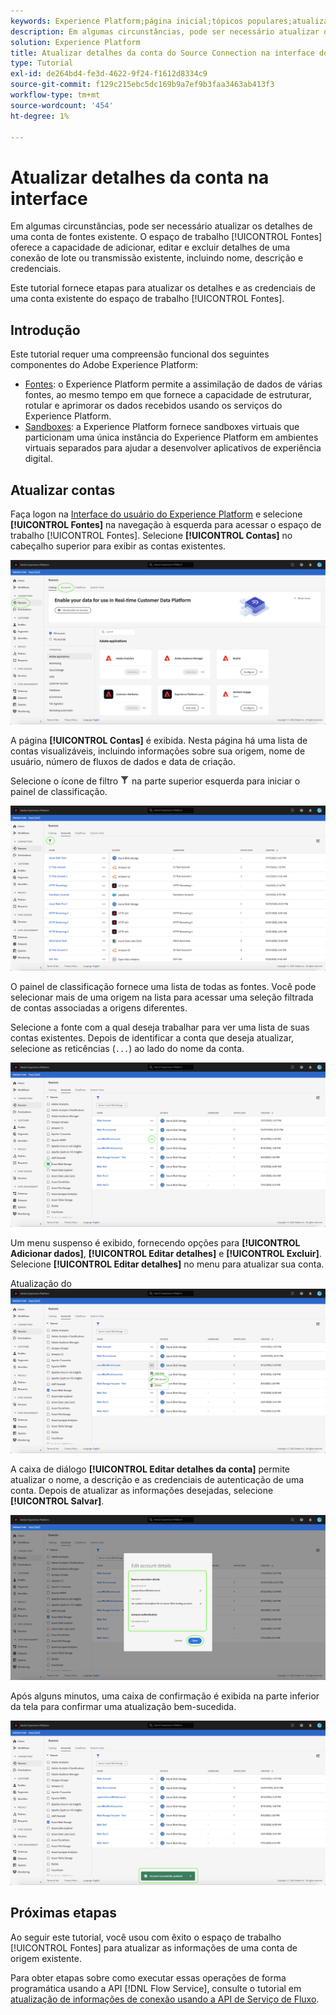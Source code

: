 ```yaml
---
keywords: Experience Platform;página inicial;tópicos populares;atualizar contas
description: Em algumas circunstâncias, pode ser necessário atualizar os detalhes de uma conta de fontes existente. O espaço de trabalho de Origens fornece a capacidade de adicionar, editar e excluir detalhes de uma conexão de lote ou transmissão existente, incluindo nome, descrição e credenciais.
solution: Experience Platform
title: Atualizar detalhes da conta do Source Connection na interface do usuário
type: Tutorial
exl-id: de264bd4-fe3d-4622-9f24-f1612d8334c9
source-git-commit: f129c215ebc5dc169b9a7ef9b3faa3463ab413f3
workflow-type: tm+mt
source-wordcount: '454'
ht-degree: 1%

---
```


# Atualizar detalhes da conta na interface

Em algumas circunstâncias, pode ser necessário atualizar os detalhes de uma conta de fontes existente. O espaço de trabalho [!UICONTROL Fontes] oferece a capacidade de adicionar, editar e excluir detalhes de uma conexão de lote ou transmissão existente, incluindo nome, descrição e credenciais.

Este tutorial fornece etapas para atualizar os detalhes e as credenciais de uma conta existente do espaço de trabalho [!UICONTROL Fontes].

## Introdução

Este tutorial requer uma compreensão funcional dos seguintes componentes do Adobe Experience Platform:

- [Fontes](../../home.md): o Experience Platform permite a assimilação de dados de várias fontes, ao mesmo tempo em que fornece a capacidade de estruturar, rotular e aprimorar os dados recebidos usando os serviços do Experience Platform.
- [Sandboxes](../../../sandboxes/home.md): a Experience Platform fornece sandboxes virtuais que particionam uma única instância do Experience Platform em ambientes virtuais separados para ajudar a desenvolver aplicativos de experiência digital.

## Atualizar contas

Faça logon na [Interface do usuário do Experience Platform](https://platform.adobe.com) e selecione **[!UICONTROL Fontes]** na navegação à esquerda para acessar o espaço de trabalho [!UICONTROL Fontes]. Selecione **[!UICONTROL Contas]** no cabeçalho superior para exibir as contas existentes.

![catálogo](../../images/tutorials/update/catalog.png)

A página **[!UICONTROL Contas]** é exibida. Nesta página há uma lista de contas visualizáveis, incluindo informações sobre sua origem, nome de usuário, número de fluxos de dados e data de criação.

Selecione o ícone de filtro ![filtro](/help/images/icons/filter.png) na parte superior esquerda para iniciar o painel de classificação.

![lista de contas](../../images/tutorials/update/accounts-list.png)

O painel de classificação fornece uma lista de todas as fontes. Você pode selecionar mais de uma origem na lista para acessar uma seleção filtrada de contas associadas a origens diferentes.

Selecione a fonte com a qual deseja trabalhar para ver uma lista de suas contas existentes. Depois de identificar a conta que deseja atualizar, selecione as reticências (`...`) ao lado do nome da conta.

![classificação de contas](../../images/tutorials/update/accounts-sort.png)

Um menu suspenso é exibido, fornecendo opções para **[!UICONTROL Adicionar dados]**, **[!UICONTROL Editar detalhes]** e **[!UICONTROL Excluir]**. Selecione **[!UICONTROL Editar detalhes]** no menu para atualizar sua conta.

Atualização do ![](../../images/tutorials/update/update.png)

A caixa de diálogo **[!UICONTROL Editar detalhes da conta]** permite atualizar o nome, a descrição e as credenciais de autenticação de uma conta. Depois de atualizar as informações desejadas, selecione **[!UICONTROL Salvar]**.

![editar-detalhes-da-conta](../../images/tutorials/update/edit-account-details.png)

Após alguns minutos, uma caixa de confirmação é exibida na parte inferior da tela para confirmar uma atualização bem-sucedida.

![atualização-confirmada](../../images/tutorials/update/update-confirmed.png)

## Próximas etapas

Ao seguir este tutorial, você usou com êxito o espaço de trabalho [!UICONTROL Fontes] para atualizar as informações de uma conta de origem existente.

Para obter etapas sobre como executar essas operações de forma programática usando a API [!DNL Flow Service], consulte o tutorial em [atualização de informações de conexão usando a API de Serviço de Fluxo](../../tutorials/api/update.md).
